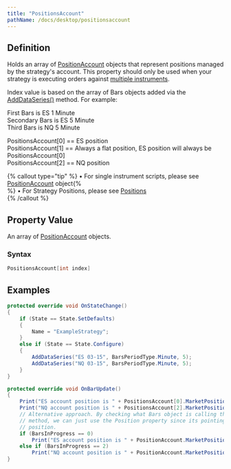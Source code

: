 ```yaml
---
title: "PositionsAccount"
pathName: /docs/desktop/positionsaccount
---
```


## Definition

Holds an array of [PositionAccount](/docs/desktop/positionaccount) objects that represent positions managed by the strategy's account. This property should only be used when your strategy is executing orders against [multiple instruments](/docs/desktop/multi-time_frame__instruments).

Index value is based on the array of Bars objects added via the [AddDataSeries()](/docs/desktop/adddataseries) method. For example:

First Bars is ES 1 Minute  
Secondary Bars is ES 5 Minute  
Third Bars is NQ 5 Minute  

PositionsAccount[0] == ES position  
PositionsAccount[1] == Always a flat position, ES position will always be PositionsAccount[0]  
PositionsAccount[2] == NQ position  

{% callout type="tip" %}
&bull; For single instrument scripts, please see [PositionAccount](/docs/desktop/positionaccount) object{% <br> %} 
&bull; For Strategy Positions, please see [Positions](/docs/desktop/positions)  
{% /callout %}

## Property Value

An array of [PositionAccount](/docs/desktop/positionaccount) objects.

### Syntax

```csharp
PositionsAccount[int index]
```

## Examples

```csharp
protected override void OnStateChange()
{
    if (State == State.SetDefaults)
    {
        Name = "ExampleStrategy";
    }
    else if (State == State.Configure)
    {
        AddDataSeries("ES 03-15", BarsPeriodType.Minute, 5);
        AddDataSeries("NQ 03-15", BarsPeriodType.Minute, 5);
    }
}

protected override void OnBarUpdate()
{
    Print("ES account position is " + PositionsAccount[0].MarketPosition);
    Print("NQ account position is " + PositionsAccount[2].MarketPosition);
    // Alternative approach. By checking what Bars object is calling the OnBarUpdate()
    // method, we can just use the Position property since its pointing to the correct
    // position.
    if (BarsInProgress == 0)
        Print("ES account position is " + PositionAccount.MarketPosition);
    else if (BarsInProgress == 2)
        Print("NQ account position is " + PositionAccount.MarketPosition);
}
```


